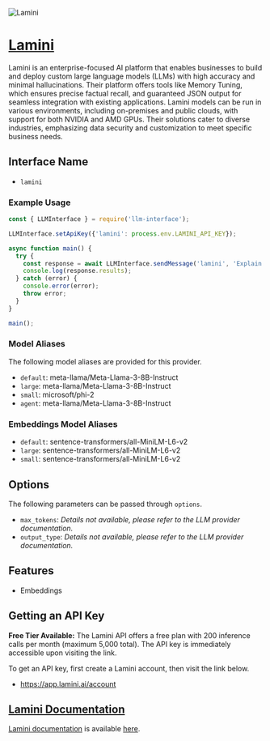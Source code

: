 ![Lamini](https://cdn.prod.website-files.com/65f9ebe58e6225ebad55ef60/6605f028392ea0cba018fbff_Open%20Graph%20Image.png)

# [Lamini](https://www.lamini.ai)

Lamini is an enterprise-focused AI platform that enables businesses to build and deploy custom large language models (LLMs) with high accuracy and minimal hallucinations. Their platform offers tools like Memory Tuning, which ensures precise factual recall, and guaranteed JSON output for seamless integration with existing applications. Lamini models can be run in various environments, including on-premises and public clouds, with support for both NVIDIA and AMD GPUs. Their solutions cater to diverse industries, emphasizing data security and customization to meet specific business needs.

## Interface Name

- `lamini`

### Example Usage

```javascript
const { LLMInterface } = require('llm-interface');

LLMInterface.setApiKey({'lamini': process.env.LAMINI_API_KEY});

async function main() {
  try {
    const response = await LLMInterface.sendMessage('lamini', 'Explain the importance of low latency LLMs.');
    console.log(response.results);
  } catch (error) {
    console.error(error);
    throw error;
  }
}

main();
```

### Model Aliases

The following model aliases are provided for this provider. 

- `default`: meta-llama/Meta-Llama-3-8B-Instruct
- `large`: meta-llama/Meta-Llama-3-8B-Instruct
- `small`: microsoft/phi-2
- `agent`: meta-llama/Meta-Llama-3-8B-Instruct

### Embeddings Model Aliases

- `default`: sentence-transformers/all-MiniLM-L6-v2
- `large`: sentence-transformers/all-MiniLM-L6-v2
- `small`: sentence-transformers/all-MiniLM-L6-v2


## Options

The following parameters can be passed through `options`.

- `max_tokens`: _Details not available, please refer to the LLM provider documentation._
- `output_type`: _Details not available, please refer to the LLM provider documentation._


## Features

- Embeddings


## Getting an API Key

**Free Tier Available:** The Lamini API offers a free plan with 200 inference calls per month (maximum 5,000 total). The API key is immediately accessible upon visiting the link.

To get an API key, first create a Lamini account, then visit the link below.

- https://app.lamini.ai/account


## [Lamini Documentation](https://lamini-ai.github.io/about/)

[Lamini documentation](https://lamini-ai.github.io/about/) is available [here](https://lamini-ai.github.io/about/).
